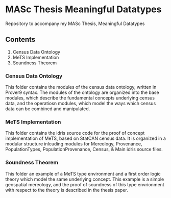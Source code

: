 # MASc Thesis Meaningful Datatypes
Repository to accompany my MASc Thesis, Meaningful Datatypes

## Contents
1. Census Data Ontology 
2. MeTS Implementation
3. Soundness Theorem

### Census Data Ontology
This folder contains the modules of the census data ontology, written in Prover9 syntax. The modules of the ontology are organized into the base modules, which describe the fundamental concepts underlying census data, and the operatiosn modules, which model the ways which census data can be combined and manipulated. 

### MeTS Implementation
This folder contains the idris source code for the proof of concept implementation of MeTS, based on StatCAN census data. It is organized in a modular structure inlcuding modules for Mereology, Provenance, PopulationTypes, PopulationProvenance, Census, & Main idris source files.

### Soundness Theorem
This folder an example of a MeTS type environment and a first order logic theory which model the same underlying concept. This example is a simple geospatial mereology, and the proof of soundness of this type envrionment with respect to the theory is described in the thesis paper.
